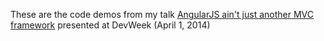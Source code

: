 These are the code demos from my talk [AngularJS ain't just another MVC framework](http://devweek.com/talks/19?type=Talk) presented at DevWeek (April 1, 2014)